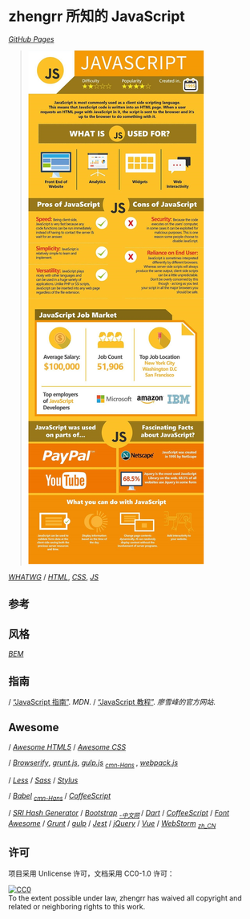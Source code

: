 # zhengrr 所知的 JavaScript

[*GitHub Pages*](https://afoolsbag.github.io/rrJavaScript/)

> [![Should You Learn Python, C, or Ruby to Be a Top Coder?](./README-IMG.jpg)](https://byrslf.co/188a5bdc9f54 "Should You Learn Python, C, or Ruby to Be a Top Coder?")

[*WHATWG*](https://whatwg.org/ "Web Hypertext Application Technology Working Group")
/ [*HTML*](https://w3.org/html/ "Hypertext Markup Language"),
  [*CSS*](https://w3.org/Style/CSS/ "Cascading Style Sheets"),
  [*JS*](https://developer.mozilla.org/docs/Web/JavaScript "JavaScript, 1995")

## 参考

## 风格

[*BEM*](http://getbem.com/)

## 指南

/ [“JavaScript 指南”](https://developer.mozilla.org/docs/Web/JavaScript/Guide). *MDN*.
/ [“JavaScript 教程”](https://liaoxuefeng.com/wiki/1022910821149312). *廖雪峰的官方网站*.

## Awesome

/ [*Awesome HTML5*](https://github.com/diegocard/awesome-html5)
/ [*Awesome CSS*](https://github.com/awesome-css-group/awesome-css)

/ [*Browserify*](http://browserify.org/),
  [*grunt.js*](https://gruntjs.com/),
  [*gulp.js*](https://gulpjs.com/) <sub>
    [*cmn-Hans*](https://gulpjs.com.cn/) </sub>,
  [*webpack.js*](https://webpackjs.com/)

/ [*Less*](http://lesscss.org/)
/ [*Sass*](https://sass-lang.com/)
/ [*Stylus*](http://stylus-lang.com/)

/ [*Babel*](https://babeljs.io/) <sub>
    [*cmn-Hans*](https://babeljs.cn/) </sub>
/ [*CoffeeScript*](https://coffeescript.org/)

/ [*SRI Hash Generator*](https://www.srihash.org)
/ [*Bootstrap*](https://getbootstrap.com/) <sub>
    [*-中文网*](http://www.bootcss.com/) </sub>
/ [*Dart*](https://dartlang.org/)
/ [*CoffeeScript*](https://coffeescript.org/)
/ [*Font Awesome*](https://fontawesome.com/)
/ [*Grunt*](https://gruntjs.com/)
/ [*gulp*](https://gulpjs.com/)
/ [*Jest*](https://jestjs.io/)
/ [*jQuery*](https://jquery.com/)
/ [*Vue*](https://vuejs.org/)
/ [*WebStorm*](https://jetbrains.com/webstorm/) <sub>
    [*zh_CN*](https://github.com/pingfangx/jetbrains-in-chinese/tree/master/WebStorm) </sub>

## 许可

项目采用 Unlicense 许可，文档采用 CC0-1.0 许可：

<p xmlns:dct="https://purl.org/dc/terms/">
  <a rel="license"
     href="https://creativecommons.org/publicdomain/zero/1.0/">
    <img src="https://licensebuttons.net/p/zero/1.0/88x31.png" style="border-style: none;" alt="CC0" />
  </a>
  <br />
  To the extent possible under law,
  <span resource="[_:publisher]" rel="dct:publisher">
    <span property="dct:title">zhengrr</span></span>
  has waived all copyright and related or neighboring rights to this work.
</p>
